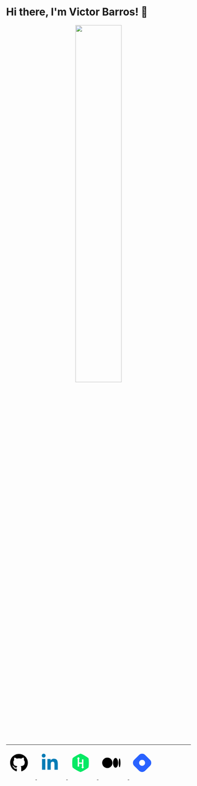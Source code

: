 # Hi there, I'm Victor Barros! 👋

<!-- <h3>Passionate about entrepreneurship, technology and monetary theory.</h3> -->

<p align="center">
  <!-- <a href="https://www.linkedin.com/in/victor-almeida-barros">
    <img width="50%" src="https://github.com/victorabarros/victorabarros/blob/master/assets/linkedin_profile_dark.png?raw=true" />
  </a> -->

  <a href="https://github.com/victorabarros?tab=repositories&sort=stargazers">
    <img width="50%" src="https://github-readme-stats-anuraghazra1.vercel.app/api/top-langs/?username=victorabarros&count_private=true&layout=compact&hide_title=true&hide_border=true&hide=html" />
  </a>
</p>

----

<p>
  <a href="http://www.github.com/victorabarros">
      <svg
          style="margin: 0px 10px 10px 0px;padding: 10px;width: 50px;height: 50px;"
          xmlns="http://www.w3.org/2000/svg"
          viewBox="0 0 496 512">
          <path
              fill="black"
              d="M165.9 397.4c0 2-2.3 3.6-5.2 3.6-3.3.3-5.6-1.3-5.6-3.6 0-2 2.3-3.6 5.2-3.6 3-.3 5.6 1.3 5.6 3.6zm-31.1-4.5c-.7 2 1.3 4.3 4.3 4.9 2.6 1 5.6 0 6.2-2s-1.3-4.3-4.3-5.2c-2.6-.7-5.5.3-6.2 2.3zm44.2-1.7c-2.9.7-4.9 2.6-4.6 4.9.3 2 2.9 3.3 5.9 2.6 2.9-.7 4.9-2.6 4.6-4.6-.3-1.9-3-3.2-5.9-2.9zM244.8 8C106.1 8 0 113.3 0 252c0 110.9 69.8 205.8 169.5 239.2 12.8 2.3 17.3-5.6 17.3-12.1 0-6.2-.3-40.4-.3-61.4 0 0-70 15-84.7-29.8 0 0-11.4-29.1-27.8-36.6 0 0-22.9-15.7 1.6-15.4 0 0 24.9 2 38.6 25.8 21.9 38.6 58.6 27.5 72.9 20.9 2.3-16 8.8-27.1 16-33.7-55.9-6.2-112.3-14.3-112.3-110.5 0-27.5 7.6-41.3 23.6-58.9-2.6-6.5-11.1-33.3 2.6-67.9 20.9-6.5 69 27 69 27 20-5.6 41.5-8.5 62.8-8.5s42.8 2.9 62.8 8.5c0 0 48.1-33.6 69-27 13.7 34.7 5.2 61.4 2.6 67.9 16 17.7 25.8 31.5 25.8 58.9 0 96.5-58.9 104.2-114.8 110.5 9.2 7.9 17 22.9 17 46.4 0 33.7-.3 75.4-.3 83.6 0 6.5 4.6 14.4 17.3 12.1C428.2 457.8 496 362.9 496 252 496 113.3 383.5 8 244.8 8zM97.2 352.9c-1.3 1-1 3.3.7 5.2 1.6 1.6 3.9 2.3 5.2 1 1.3-1 1-3.3-.7-5.2-1.6-1.6-3.9-2.3-5.2-1zm-10.8-8.1c-.7 1.3.3 2.9 2.3 3.9 1.6 1 3.6.7 4.3-.7.7-1.3-.3-2.9-2.3-3.9-2-.6-3.6-.3-4.3.7zm32.4 35.6c-1.6 1.3-1 4.3 1.3 6.2 2.3 2.3 5.2 2.6 6.5 1 1.3-1.3.7-4.3-1.3-6.2-2.2-2.3-5.2-2.6-6.5-1zm-11.4-14.7c-1.6 1-1.6 3.6 0 5.9 1.6 2.3 4.3 3.3 5.6 2.3 1.6-1.3 1.6-3.9 0-6.2-1.4-2.3-4-3.3-5.6-2z"/>
      </svg>
  </a>

  <a href="https://www.linkedin.com/in/victor-barros-dev/">
      <svg
          style="margin: 0px 10px 10px 0px;padding: 10px;width: 50px;height: 50px;"
          xmlns="http://www.w3.org/2000/svg"
          viewBox="0 0 448 512">
          <path
              fill="#007bb5"
              d="M100.28 448H7.4V148.9h92.88zM53.79 108.1C24.09 108.1 0 83.5 0 53.8a53.79 53.79 0 0 1 107.58 0c0 29.7-24.1 54.3-53.79 54.3zM447.9 448h-92.68V302.4c0-34.7-.7-79.2-48.29-79.2-48.29 0-55.69 37.7-55.69 76.7V448h-92.78V148.9h89.08v40.8h1.3c12.4-23.5 42.69-48.3 87.88-48.3 94 0 111.28 61.9 111.28 142.3V448z"/>
      </svg>
  </a>

  <a href="https://www.hackerrank.com/victorbarros1130">
      <svg
          style="margin: 0px 10px 10px 0px;padding: 10px;width: 50px;height: 50px;"
          xmlns="http://www.w3.org/2000/svg"
          viewBox="0 0 512 512">
          <path
              fill="#06e964"
              d="M477.5 128C463 103.05 285.13 0 256.16 0S49.25 102.79 34.84 128s-14.49 230.8 0 256 192.38 128 221.32 128S463 409.08 477.49 384s14.51-231 .01-256zM316.13 414.22c-4 0-40.91-35.77-38-38.69.87-.87 6.26-1.48 17.55-1.83 0-26.23.59-68.59.94-86.32 0-2-.44-3.43-.44-5.85h-79.93c0 7.1-.46 36.2 1.37 72.88.23 4.54-1.58 6-5.74 5.94-10.13 0-20.27-.11-30.41-.08-4.1 0-5.87-1.53-5.74-6.11.92-33.44 3-84-.15-212.67v-3.17c-9.67-.35-16.38-1-17.26-1.84-2.92-2.92 34.54-38.69 38.49-38.69s41.17 35.78 38.27 38.69c-.87.87-7.9 1.49-16.77 1.84v3.16c-2.42 25.75-2 79.59-2.63 105.39h80.26c0-4.55.39-34.74-1.2-83.64-.1-3.39.95-5.17 4.21-5.2 11.07-.08 22.15-.13 33.23-.06 3.46 0 4.57 1.72 4.5 5.38C333 354.64 336 341.29 336 373.69c8.87.35 16.82 1 17.69 1.84 2.88 2.91-33.62 38.69-37.58 38.69z"/>
      </svg>
  </a>

  <a href="https://medium.com/@victoralmeidabarros">
      <svg
          style="margin: 0px 10px 10px 0px;padding: 10px;width: 50px;height: 50px;"
          xmlns="http://www.w3.org/2000/svg"
          viewBox="0 0 640 512">
          <path
              fill="black"
              d="M180.5,74.262C80.813,74.262,0,155.633,0,256S80.819,437.738,180.5,437.738,361,356.373,361,256,280.191,74.262,180.5,74.262Zm288.25,10.646c-49.845,0-90.245,76.619-90.245,171.095s40.406,171.1,90.251,171.1,90.251-76.619,90.251-171.1H559C559,161.5,518.6,84.908,468.752,84.908Zm139.506,17.821c-17.526,0-31.735,68.628-31.735,153.274s14.2,153.274,31.735,153.274S640,340.631,640,256C640,171.351,625.785,102.729,608.258,102.729Z"/>
      </svg>
  </a>

  <a href="https://victorbarros.hashnode.dev/">
      <svg
          style="margin: 0px 10px 10px 0px;padding: 10px;width: 50px;height: 50px;"
          xmlns="http://www.w3.org/2000/svg"
          viewBox="0 0 512 512">
          <path
              fill="#2962FF"
              d="M35.19 171.1C-11.72 217.1-11.72 294 35.19 340.9L171.1 476.8C217.1 523.7 294 523.7 340.9 476.8L476.8 340.9C523.7 294 523.7 217.1 476.8 171.1L340.9 35.19C294-11.72 217.1-11.72 171.1 35.19L35.19 171.1zM315.5 315.5C282.6 348.3 229.4 348.3 196.6 315.5C163.7 282.6 163.7 229.4 196.6 196.6C229.4 163.7 282.6 163.7 315.5 196.6C348.3 229.4 348.3 282.6 315.5 315.5z"/>
      </svg>
  </a>

</p>
